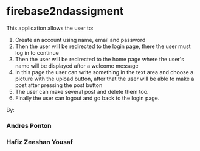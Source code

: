 # firebase2ndassigment

This application allows the user to:
1. Create an account using name, email and password
2. Then the user will be redirected to the login page, there the user must log in to continue
4. Then the user will be redirected to the home page where the user's name will be displayed after a welcome message
5. In this page the user can write something in the text area and choose a picture with the upload button, after that
the user will be able to make a post after pressing the post button
7. The user can make several post and delete them too.
8. Finally the user can logout and go back to the login page.

By: 
### Andres Ponton
### Hafiz Zeeshan Yousaf
